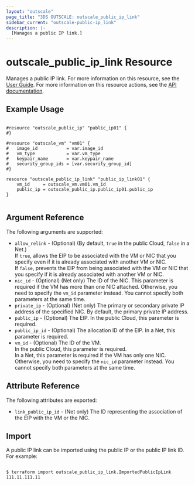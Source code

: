 ```yaml
---
layout: "outscale"
page_title: "3DS OUTSCALE: outscale_public_ip_link"
sidebar_current: "outscale-public-ip_link"
description: |-
  [Manages a public IP link.]
---
```


# outscale_public_ip_link Resource

Manages a public IP link.
For more information on this resource, see the [User Guide](https://wiki.outscale.net/display/EN/About+EIPs#AboutEIPs-EipAssocationEIPAssociation).
For more information on this resource actions, see the [API documentation](https://docs.outscale.com/api#linkpublicip).

## Example Usage

```hcl

#resource "outscale_public_ip" "public_ip01" {
#}

#resource "outscale_vm" "vm01" {
#	image_id           = var.image_id
#	vm_type            = var.vm_type
#	keypair_name       = var.keypair_name
#	security_group_ids = [var.security_group_id]
#}

resource "outscale_public_ip_link" "public_ip_link01" {
	vm_id     = outscale_vm.vm01.vm_id
	public_ip = outscale_public_ip.public_ip01.public_ip
}


```

## Argument Reference

The following arguments are supported:

* `allow_relink` - (Optional) (By default, `true` in the public Cloud, `false` in a Net.)  
  If `true`, allows the EIP to be associated with the VM or NIC that you specify even if it is already associated with another VM or NIC.  
  If `false`, prevents the EIP from being associated with the VM or NIC that you specify if it is already associated with another VM or NIC.
* `nic_id` - (Optional) (Net only) The ID of the NIC. This parameter is required if the VM has more than one NIC attached. Otherwise, you need to specify the `vm_id` parameter instead. You cannot specify both parameters at the same time.
* `private_ip` - (Optional) (Net only) The primary or secondary private IP address of the specified NIC. By default, the primary private IP address.
* `public_ip` - (Optional) The EIP. In the public Cloud, this parameter is required.
* `public_ip_id` - (Optional) The allocation ID of the EIP. In a Net, this parameter is required.
* `vm_id` - (Optional) The ID of the VM.  
  In the public Cloud, this parameter is required.  
  In a Net, this parameter is required if the VM has only one NIC. Otherwise, you need to specify the `nic_id` parameter instead. You cannot specify both parameters at the same time.

## Attribute Reference

The following attributes are exported:

* `link_public_ip_id` - (Net only) The ID representing the association of the EIP with the VM or the NIC.

## Import

A public IP link can be imported using the public IP or the public IP link ID. For example:

```

$ terraform import outscale_public_ip_link.ImportedPublicIpLink 111.11.111.11

```